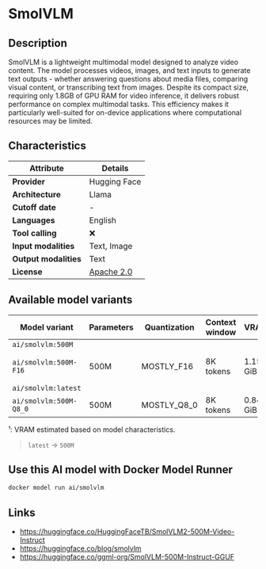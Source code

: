 # SmolVLM

## Description
SmolVLM is a lightweight multimodal model designed to analyze video content. The model processes videos, images, and text inputs to generate text outputs - whether answering questions about media files, comparing visual content, or transcribing text from images. Despite its compact size, requiring only 1.8GB of GPU RAM for video inference, it delivers robust performance on complex multimodal tasks. This efficiency makes it particularly well-suited for on-device applications where computational resources may be limited.

## Characteristics

| Attribute             | Details                                                   |
|-----------------------|-----------------------------------------------------------|
| **Provider**          | Hugging Face                                              |
| **Architecture**      | Llama                                                     |
| **Cutoff date**       | -                                                         |
| **Languages**         | English                                                   |
| **Tool calling**      | ❌                                                         |
| **Input modalities**  | Text, Image                                               |
| **Output modalities** | Text                                                      |
| **License**           | [Apache 2.0](https://www.apache.org/licenses/LICENSE-2.0) |

## Available model variants

| Model variant                                                             | Parameters | Quantization | Context window | VRAM¹    | Size      |
|---------------------------------------------------------------------------|------------|--------------|----------------|----------|-----------|
| `ai/smolvlm:500M`<br><br>`ai/smolvlm:500M-F16`<br><br>`ai/smolvlm:latest` | 500M       | MOSTLY_F16   | 8K tokens      | 1.15 GiB | 780.71 MB |
| `ai/smolvlm:500M-Q8_0`                                                    | 500M       | MOSTLY_Q8_0  | 8K tokens      | 0.84 GiB | 414.86 MB |

¹: VRAM estimated based on model characteristics.

> `latest` → `500M`

## Use this AI model with Docker Model Runner

```bash
docker model run ai/smolvlm
```

## Links
- https://huggingface.co/HuggingFaceTB/SmolVLM2-500M-Video-Instruct
- https://huggingface.co/blog/smolvlm
- https://huggingface.co/ggml-org/SmolVLM-500M-Instruct-GGUF
